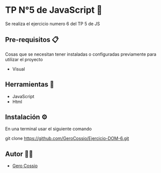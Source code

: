 # TP N°5 de JavaScript 🚀

Se realiza el ejercicio numero 6 del TP 5 de JS

## Pre-requisitos 📋

Cosas que se necesitan tener instaladas o configuradas previamente para utilizar el proyecto

- Visual

## Herramientas 🔨

- JavaScript
- Html

## Instalación ⚙️


En una terminal usar el siguiente comando

git clone https://github.com/GeroCossio/Ejercicio-DOM-6.git


## Autor 👩‍💻

- [Gero Cossio](https://github.com/GeroCossio)
